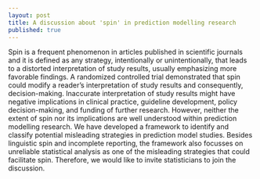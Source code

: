 ```yaml
---
layout: post
title: A discussion about 'spin' in prediction modelling research
published: true
---
```


Spin is a frequent phenomenon in articles published in scientific journals and it is defined as any strategy, intentionally or unintentionally, that leads to a distorted interpretation of study results, usually emphasizing more favorable findings. A randomized controlled trial demonstrated that spin could modify a reader’s interpretation of study results and consequently, decision-making. Inaccurate interpretation of study results might have negative implications in clinical practice, guideline development, policy decision-making, and funding of further research. However, neither the extent of spin nor its implications are well understood within prediction modelling research.
We have developed a framework to identify and classify potential misleading strategies in prediction model studies. Besides linguistic spin and incomplete reporting, the framework also focusses on unreliable statistical analysis as one of the misleading strategies that could facilitate spin. Therefore, we would like to invite statisticians to join the discussion.
